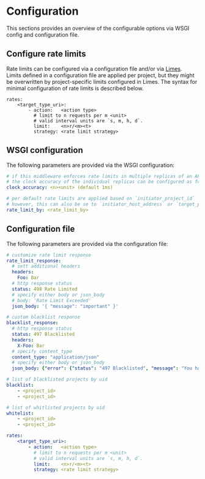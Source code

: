Configuration
=============

This sections provides an overview of the configurable options via WSGI config and configuration file.

## Configure rate limits

Rate limits can be configured via a configuration file and/or via [Limes](https://github.com/sapcc/limes).  
Limits defined in a configuration file are applied per project, but they might be overwritten by project-specific limits
configured in Limes.
The syntax for minimal configuration of rate limits is described below.
```
rates:
    <target_type_uri>:
        - action:   <action type>
          # limit to n requests per m <unit> 
          # valid interval units are `s, m, h, d`.
          limit:    <n>r/<m><t>
          strategy: <rate limit strategy>
```

## WSGI configuration

The following parameters are provided via the WSGI configuration:
```yaml
# if this middleware enforces rate limits in multiple replicas of an API,
# the clock accuracy of the individual replicas can be configured as follows
clock_accuracy: <n><unit> (default 1ms)

# per default rate limits are applied based on `initiator_project_id`
# however, this can also be se to `initiator_host_address` or `target_project_id`
rate_limit_by: <rate_limit_by>
```

## Configuration file

The following parameters are provided via the configuration file:
```yaml
# customize rate limit response
rate_limit_response:
  # sett additional headers
  headers:
    Foo: Bar
  # http response status
  status: 498 Rate Limited
  # specify either body or json_body
  # body: 'Rate Limit Exceeded'
  json_body: '{ "message": "important" }'

# custom blacklist response
blacklist_response:
  # http response status
  status: 497 Blacklisted
  headers:
    X-Foo: Bar
  # specify content_type
  content_type: "application/json"
  # specify either body or json_body
  json_body: {"error": {"status": "497 Blacklisted", "message": "You have been blacklisted. Please contact and administrator."}}

# list of blacklisted projects by uid
blacklist:
    - <project_id>
    - <project_id>

# list of whitlisted projects by uid
whitelist:
    - <project_id>
    - <project_id>

rates:
    <target_type_uri>:
        - action:   <action type>
          # limit to n requests per m <unit> 
          # valid interval units are `s, m, h, d`.
          limit:    <n>r/<m><t>
          strategy: <rate limit strategy>
```

